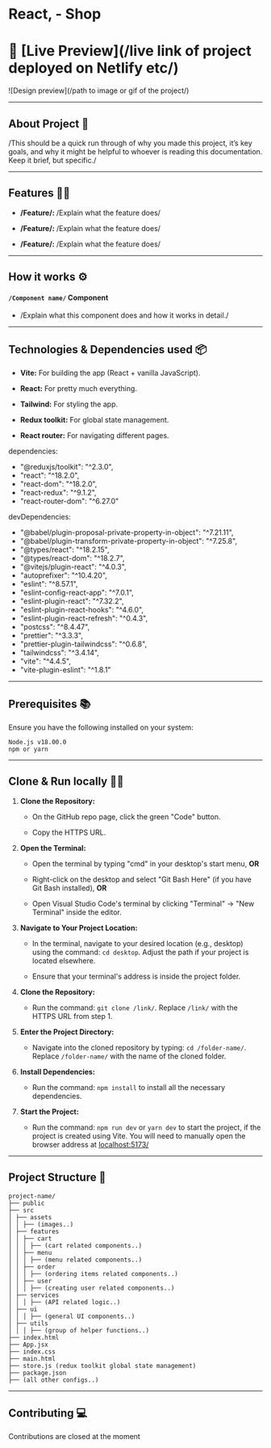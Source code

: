 # React, - Shop

# 🔗 [Live Preview](/live link of project deployed on Netlify etc/)

![Design preview](/path to image or gif of the project/)

---

## About Project 👋

/This should be a quick run through of why you made this project, it’s key goals, and why it might be helpful to whoever is reading this documentation. Keep it brief, but specific./

---

## Features 👨‍💻

- **/Feature/:** /Explain what the feature does/

- **/Feature/:** /Explain what the feature does/

- **/Feature/:** /Explain what the feature does/

---

## How it works ⚙️

#### `/Component name/` Component

- /Explain what this component does and how it works in detail./

---

## Technologies & Dependencies used 📦

- **Vite:** For building the app (React + vanilla JavaScript).

- **React:** For pretty much everything.

- **Tailwind:** For styling the app.

- **Redux toolkit:** For global state management.

- **React router:** For navigating different pages.

dependencies:

- "@reduxjs/toolkit": "^2.3.0",
- "react": "^18.2.0",
- "react-dom": "^18.2.0",
- "react-redux": "^9.1.2",
- "react-router-dom": "^6.27.0"

devDependencies:

- "@babel/plugin-proposal-private-property-in-object": "^7.21.11",
- "@babel/plugin-transform-private-property-in-object": "^7.25.8",
- "@types/react": "^18.2.15",
- "@types/react-dom": "^18.2.7",
- "@vitejs/plugin-react": "^4.0.3",
- "autoprefixer": "^10.4.20",
- "eslint": "^8.57.1",
- "eslint-config-react-app": "^7.0.1",
- "eslint-plugin-react": "^7.32.2",
- "eslint-plugin-react-hooks": "^4.6.0",
- "eslint-plugin-react-refresh": "^0.4.3",
- "postcss": "^8.4.47",
- "prettier": "^3.3.3",
- "prettier-plugin-tailwindcss": "^0.6.8",
- "tailwindcss": "^3.4.14",
- "vite": "^4.4.5",
- "vite-plugin-eslint": "^1.8.1"

---

## Prerequisites 📚

Ensure you have the following installed on your system:

    Node.js v18.00.0
    npm or yarn

---

## Clone & Run locally 🏃‍♂️

1. **Clone the Repository:**

   - On the GitHub repo page, click the green "Code" button.

   - Copy the HTTPS URL.

2. **Open the Terminal:**

   - Open the terminal by typing "cmd" in your desktop's start menu, **OR**

   - Right-click on the desktop and select "Git Bash Here" (if you have Git Bash installed), **OR**

   - Open Visual Studio Code's terminal by clicking "Terminal" -> "New Terminal" inside the editor.

3. **Navigate to Your Project Location:**

   - In the terminal, navigate to your desired location (e.g., desktop) using the command: `cd desktop`. Adjust the path if your project is located elsewhere.

   - Ensure that your terminal's address is inside the project folder.

4. **Clone the Repository:**

   - Run the command: `git clone /link/`. Replace `/link/` with the HTTPS URL from step 1.

5. **Enter the Project Directory:**

   - Navigate into the cloned repository by typing: `cd /folder-name/`. Replace `/folder-name/` with the name of the cloned folder.

6. **Install Dependencies:**

   - Run the command: `npm install` to install all the necessary dependencies.

7. **Start the Project:**

   - Run the command: `npm run dev` or `yarn dev` to start the project, if the project is created using Vite. You will need to manually open the browser address at [localhost:5173/](http://localhost:5173/)

---

## Project Structure 📂

    project-name/
    ├── public
    ├── src
    │ ├── assets
    │ │ ├── (images..)
    │ ├── features
    │ │ ├── cart
    │ │ │ ├── (cart related components..)
    │ │ ├── menu
    │ │ │ ├── (menu related components..)
    │ │ ├── order
    │ │ │ ├── (ordering items related components..)
    │ │ ├── user
    │ │ │ ├── (creating user related components..)
    │ ├── services
    │ │ │ ├── (API related logic..)
    │ ├── ui
    │ │ │ ├── (general UI components..)
    │ ├── utils
    │ │ │ ├── (group of helper functions..)
    ├── index.html
    ├── App.jsx
    ├── index.css
    ├── main.html
    ├── store.js (redux toolkit global state management)
    ├── package.json
    ├── (all other configs..)

---

## Contributing 💻

Contributions are closed at the moment
